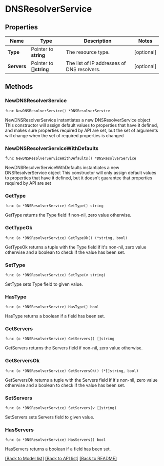 # DNSResolverService

## Properties

Name | Type | Description | Notes
------------ | ------------- | ------------- | -------------
**Type** | Pointer to **string** | The resource type. | [optional] 
**Servers** | Pointer to **[]string** | The list of IP addresses of DNS resolvers. | [optional] 

## Methods

### NewDNSResolverService

`func NewDNSResolverService() *DNSResolverService`

NewDNSResolverService instantiates a new DNSResolverService object
This constructor will assign default values to properties that have it defined,
and makes sure properties required by API are set, but the set of arguments
will change when the set of required properties is changed

### NewDNSResolverServiceWithDefaults

`func NewDNSResolverServiceWithDefaults() *DNSResolverService`

NewDNSResolverServiceWithDefaults instantiates a new DNSResolverService object
This constructor will only assign default values to properties that have it defined,
but it doesn't guarantee that properties required by API are set

### GetType

`func (o *DNSResolverService) GetType() string`

GetType returns the Type field if non-nil, zero value otherwise.

### GetTypeOk

`func (o *DNSResolverService) GetTypeOk() (*string, bool)`

GetTypeOk returns a tuple with the Type field if it's non-nil, zero value otherwise
and a boolean to check if the value has been set.

### SetType

`func (o *DNSResolverService) SetType(v string)`

SetType sets Type field to given value.

### HasType

`func (o *DNSResolverService) HasType() bool`

HasType returns a boolean if a field has been set.

### GetServers

`func (o *DNSResolverService) GetServers() []string`

GetServers returns the Servers field if non-nil, zero value otherwise.

### GetServersOk

`func (o *DNSResolverService) GetServersOk() (*[]string, bool)`

GetServersOk returns a tuple with the Servers field if it's non-nil, zero value otherwise
and a boolean to check if the value has been set.

### SetServers

`func (o *DNSResolverService) SetServers(v []string)`

SetServers sets Servers field to given value.

### HasServers

`func (o *DNSResolverService) HasServers() bool`

HasServers returns a boolean if a field has been set.


[[Back to Model list]](../README.md#documentation-for-models) [[Back to API list]](../README.md#documentation-for-api-endpoints) [[Back to README]](../README.md)


